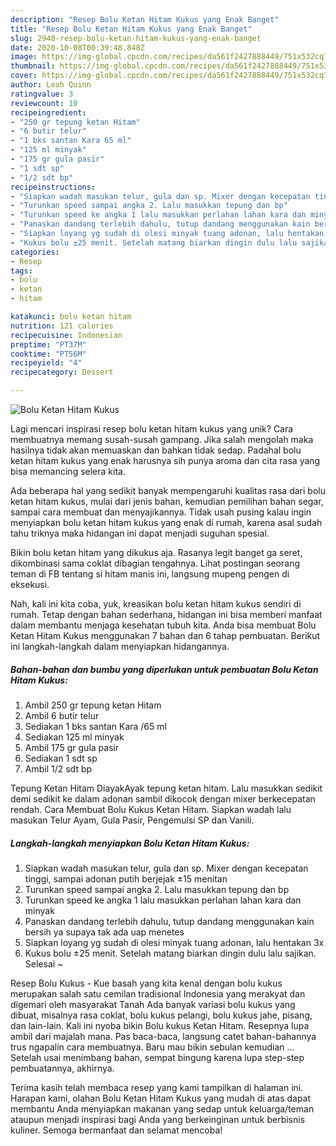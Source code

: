 ```yaml
---
description: "Resep Bolu Ketan Hitam Kukus yang Enak Banget"
title: "Resep Bolu Ketan Hitam Kukus yang Enak Banget"
slug: 2940-resep-bolu-ketan-hitam-kukus-yang-enak-banget
date: 2020-10-08T00:39:48.848Z
image: https://img-global.cpcdn.com/recipes/da561f2427888449/751x532cq70/bolu-ketan-hitam-kukus-foto-resep-utama.jpg
thumbnail: https://img-global.cpcdn.com/recipes/da561f2427888449/751x532cq70/bolu-ketan-hitam-kukus-foto-resep-utama.jpg
cover: https://img-global.cpcdn.com/recipes/da561f2427888449/751x532cq70/bolu-ketan-hitam-kukus-foto-resep-utama.jpg
author: Leah Quinn
ratingvalue: 3
reviewcount: 10
recipeingredient:
- "250 gr tepung ketan Hitam"
- "6 butir telur"
- "1 bks santan Kara 65 ml"
- "125 ml minyak"
- "175 gr gula pasir"
- "1 sdt sp"
- "1/2 sdt bp"
recipeinstructions:
- "Siapkan wadah masukan telur, gula dan sp. Mixer dengan kecepatan tinggi, sampai adonan putih berjejak ±15 menitan"
- "Turunkan speed sampai angka 2. Lalu masukkan tepung dan bp"
- "Turunkan speed ke angka 1 lalu masukkan perlahan lahan kara dan minyak"
- "Panaskan dandang terlebih dahulu, tutup dandang menggunakan kain bersih ya supaya tak ada uap menetes"
- "Siapkan loyang yg sudah di olesi minyak tuang adonan, lalu hentakan 3x"
- "Kukus bolu ±25 menit. Setelah matang biarkan dingin dulu lalu sajikan. Selesai ~"
categories:
- Resep
tags:
- bolu
- ketan
- hitam

katakunci: bolu ketan hitam 
nutrition: 121 calories
recipecuisine: Indonesian
preptime: "PT37M"
cooktime: "PT56M"
recipeyield: "4"
recipecategory: Dessert

---
```



![Bolu Ketan Hitam Kukus](https://img-global.cpcdn.com/recipes/da561f2427888449/751x532cq70/bolu-ketan-hitam-kukus-foto-resep-utama.jpg)

Lagi mencari inspirasi resep bolu ketan hitam kukus yang unik? Cara membuatnya memang susah-susah gampang. Jika salah mengolah maka hasilnya tidak akan memuaskan dan bahkan tidak sedap. Padahal bolu ketan hitam kukus yang enak harusnya sih punya aroma dan cita rasa yang bisa memancing selera kita.

Ada beberapa hal yang sedikit banyak mempengaruhi kualitas rasa dari bolu ketan hitam kukus, mulai dari jenis bahan, kemudian pemilihan bahan segar, sampai cara membuat dan menyajikannya. Tidak usah pusing kalau ingin menyiapkan bolu ketan hitam kukus yang enak di rumah, karena asal sudah tahu triknya maka hidangan ini dapat menjadi suguhan spesial.

Bikin bolu ketan hitam yang dikukus aja. Rasanya legit banget ga seret, dikombinasi sama coklat dibagian tengahnya. Lihat postingan seorang teman di FB tentang si hitam manis ini, langsung mupeng pengen di eksekusi.


Nah, kali ini kita coba, yuk, kreasikan bolu ketan hitam kukus sendiri di rumah. Tetap dengan bahan sederhana, hidangan ini bisa memberi manfaat dalam membantu menjaga kesehatan tubuh kita. Anda bisa membuat Bolu Ketan Hitam Kukus menggunakan 7 bahan dan 6 tahap pembuatan. Berikut ini langkah-langkah dalam menyiapkan hidangannya.

<!--inarticleads1-->

##### Bahan-bahan dan bumbu yang diperlukan untuk pembuatan Bolu Ketan Hitam Kukus:

1. Ambil 250 gr tepung ketan Hitam
1. Ambil 6 butir telur
1. Sediakan 1 bks santan Kara /65 ml
1. Sediakan 125 ml minyak
1. Ambil 175 gr gula pasir
1. Sediakan 1 sdt sp
1. Ambil 1/2 sdt bp


Tepung Ketan Hitam DiayakAyak tepung ketan hitam. Lalu masukkan sedikit demi sedikit ke dalam adonan sambil dikocok dengan mixer berkecepatan rendah. Cara Membuat Bolu Kukus Ketan Hitam. Siapkan wadah lalu masukan Telur Ayam, Gula Pasir, Pengemulsi SP dan Vanili. 

<!--inarticleads2-->

##### Langkah-langkah menyiapkan Bolu Ketan Hitam Kukus:

1. Siapkan wadah masukan telur, gula dan sp. Mixer dengan kecepatan tinggi, sampai adonan putih berjejak ±15 menitan
1. Turunkan speed sampai angka 2. Lalu masukkan tepung dan bp
1. Turunkan speed ke angka 1 lalu masukkan perlahan lahan kara dan minyak
1. Panaskan dandang terlebih dahulu, tutup dandang menggunakan kain bersih ya supaya tak ada uap menetes
1. Siapkan loyang yg sudah di olesi minyak tuang adonan, lalu hentakan 3x
1. Kukus bolu ±25 menit. Setelah matang biarkan dingin dulu lalu sajikan. Selesai ~


Resep Bolu Kukus - Kue basah yang kita kenal dengan bolu kukus merupakan salah satu cemilan tradisional Indonesia yang merakyat dan digemari oleh masyarakat Tanah Ada banyak variasi bolu kukus yang dibuat, misalnya rasa coklat, bolu kukus pelangi, bolu kukus jahe, pisang, dan lain-lain. Kali ini nyoba bikin Bolu kukus Ketan Hitam. Resepnya lupa ambil dari majalah mana. Pas baca-baca, langsung catet bahan-bahannya trus ngapalin cara membuatnya. Baru mau bikin sebulan kemudian … Setelah usai menimbang bahan, sempat bingung karena lupa step-step pembuatannya, akhirnya. 

Terima kasih telah membaca resep yang kami tampilkan di halaman ini. Harapan kami, olahan Bolu Ketan Hitam Kukus yang mudah di atas dapat membantu Anda menyiapkan makanan yang sedap untuk keluarga/teman ataupun menjadi inspirasi bagi Anda yang berkeinginan untuk berbisnis kuliner. Semoga bermanfaat dan selamat mencoba!
